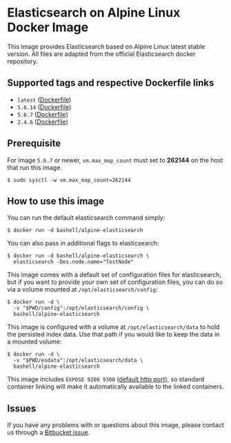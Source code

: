 Elasticsearch on Alpine Linux Docker Image
==========================================

This image provides Elasticsearch based on Alpine Linux latest stable
version.  All files are adapted from the official Elasticsearch docker
repository.

Supported tags and respective Dockerfile links
----------------------------------------------

-   `latest` ([Dockerfile](https://bitbucket.org/bashell-com/alpine-elasticsearch/src/tip/Dockerfile?fileviewer=file-view-default))
-   `5.6.14` ([Dockerfile](https://bitbucket.org/bashell-com/alpine-elasticsearch/src/5.6.14/Dockerfile?fileviewer=file-view-default))
-   `5.6.7` ([Dockerfile](https://bitbucket.org/bashell-com/alpine-elasticsearch/src/5.6.7/Dockerfile?fileviewer=file-view-default))
-   `2.4.6` ([Dockerfile](https://bitbucket.org/bashell-com/alpine-elasticsearch/src/2.4.6/Dockerfile?fileviewer=file-view-default))

Prerequisite
------------

For image `5.6.7` or newer, `vm.max_map_count` must set to
**262144** on the host that run this image.

    $ sudo sysctl -w vm.max_map_count=262144

How to use this image
---------------------

You can run the default elasticsearch command simply:

    $ docker run -d bashell/alpine-elasticsearch

You can also pass in additional flags to elasticsearch:

    $ docker run -d bashell/alpine-elasticsearch \
      elasticsearch -Des.node.name="TestNode"

This image comes with a default set of configuration files for elasticsearch,
but if you want to provide your own set of configuration files, you can do so
via a volume mounted at `/opt/elasticsearch/config`:

    $ docker run -d \
      -v "$PWD/config":/opt/elasticsearch/config \
      bashell/alpine-elasticsearch

This image is configured with a volume at `/opt/elasticsearch/data` to hold the
persisted index data. Use that path if you would like to keep the data in a
mounted volume:

    $ docker run -d \
      -v "$PWD/esdata":/opt/elasticsearch/data \
      bashell/alpine-elasticsearch

This image includes `EXPOSE 9200 9300`
([default http port](https://www.elastic.co/guide/en/elasticsearch/reference/current/modules-http.html)),
so standard container linking will make it automatically available to the
linked containers.

Issues
------

If you have any problems with or questions about this image, please contact us
through a [Bitbucket issue](https://bitbucket.org/bashell-com/alpine-elasticsearch/issues).

